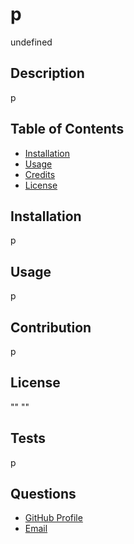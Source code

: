 # p
  undefined

  ## Description

  p
  
  ## Table of Contents

  - [Installation](#installation)
  - [Usage](#usage)
  - [Credits](#credits)
  - [License](#license)
  
  ## Installation

  p

  ## Usage
  
  p
  
  ## Contribution

  p
  
  ## License
  
  ""
  ""  
  
  ## Tests

  p

  ## Questions

  <ul>
    <li><a href="http://github.com/pw">GitHub Profile</a></li>
    <li><a href="mailto:pw">Email</a></li>
  </ul>


